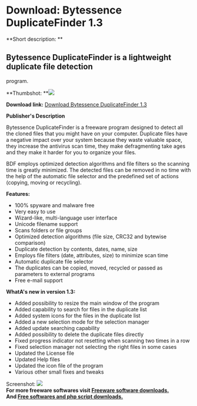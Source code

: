 # Download: Bytessence DuplicateFinder 1.3

**Short description: **

## Bytessence DuplicateFinder is a lightweight duplicate file detection
program.

  
**Thumbshot: **![](http://www.freewarefiles.com/screenshot/bsdupfndr1_md.jpg)   
  
**Download link:** [Download Bytessence DuplicateFinder 1.3](http://freesoftwares.boysofts.com/Bytessence-DuplicateFinder_program_64392.html)  
  

**Publisher's Description**  
  

Bytessence DuplicateFinder is a freeware program designed to detect all the
cloned files that you might have on your computer. Duplicate files have a
negative impact over your system because they waste valuable space, they
increase the antivirus scan time, they make defragmenting take ages and they
make it harder for you to organize your files.

BDF employs optimized detection algorithms and file filters so the scanning
time is greatly minimized. The detected files can be removed in no time with
the help of the automatic file selector and the predefined set of actions
(copying, moving or recycling).

**Features:**

  * 100% spyware and malware free
  * Very easy to use
  * Wizard-like, multi-language user interface
  * Unicode filename support
  * Scans folders or file groups
  * Optimized detection algorithms (file size, CRC32 and bytewise comparison)
  * Duplicate detection by contents, dates, name, size
  * Employs file filters (date, attributes, size) to minimize scan time
  * Automatic duplicate file selector
  * The duplicates can be copied, moved, recycled or passed as parameters to external programs
  * Free e-mail support

**WhatA's new in version 1.3:**

  * Added possibility to resize the main window of the program
  * Added capability to search for files in the duplicate list
  * Added system icons for the files in the duplicate list
  * Added a new selection mode for the selection manager
  * Added update searching capability
  * Added possibility to delete the duplicate files directly
  * Fixed progress indicator not resetting when scanning two times in a row
  * Fixed selection manager not selecting the right files in some cases
  * Updated the License file
  * Updated Help files
  * Updated the icon file of the program
  * Various other small fixes and tweaks

  
  
Screenshot: ![](http://www.freewarefiles.com/screenshot/bsdupfndr1.jpg)  
**For more freeware softwares visit [Freeware software downloads.](http://freesoftwares.boysofts.com/)**   
**And [Free softwares and php script downloads.](http://www.boysofts.com/)**

